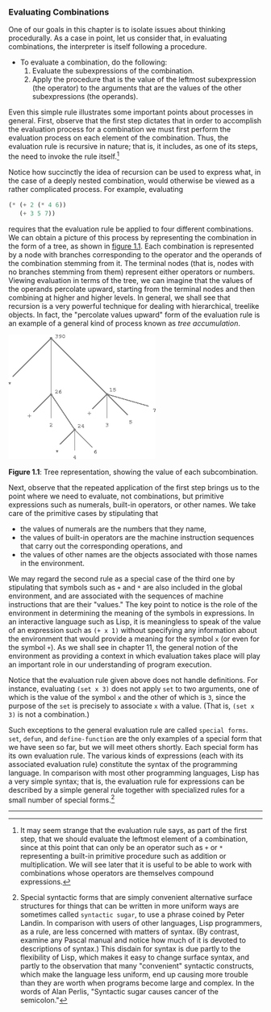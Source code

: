 ### Evaluating Combinations

One of our goals in this chapter is to isolate issues about thinking procedurally. As a case in point, let us consider that, in evaluating combinations, the interpreter is itself following a procedure.

* To evaluate a combination, do the following: 
    1.  Evaluate the subexpressions of the combination.
    1.  Apply the procedure that is the value of the leftmost subexpression (the operator) to the arguments that are the values of the other subexpressions (the operands).
    
Even this simple rule illustrates some important points about processes in general. First, observe that the first step dictates that in order to accomplish the evaluation process for a combination we must first perform the evaluation process on each element of the combination. Thus, the evaluation rule is recursive in nature; that is, it includes, as one of its steps, the need to invoke the rule itself.[^1]

Notice how succinctly the idea of recursion can be used to express what, in the case of a deeply nested combination, would otherwise be viewed as a rather complicated process. For example, evaluating

```lisp
(* (+ 2 (* 4 6))
   (+ 3 5 7))
```

requires that the evaluation rule be applied to four different combinations. We can obtain a picture of this process by representing the combination in the form of a tree, as shown in [figure 1.1](#figure-1). Each combination is represented by a node with branches corresponding to the operator and the operands of the combination stemming from it. The terminal nodes (that is, nodes with no branches stemming from them) represent either operators or numbers. Viewing evaluation in terms of the tree, we can imagine that the values of the operands percolate upward, starting from the terminal nodes and then combining at higher and higher levels. In general, we shall see that recursion is a very powerful technique for dealing with hierarchical, treelike objects. In fact, the "percolate values upward" form of the evaluation rule is an example of a general kind of process known as *tree accumulation*.

<a name="figure-1"></a>
![Tree representation](images/ch1-Z-G-1.png)

**Figure 1.1**:  Tree representation, showing the value of each subcombination.

Next, observe that the repeated application of the first step brings us to the point where we need to evaluate, not combinations, but primitive expressions such as numerals, built-in operators, or other names. We take care of the primitive cases by stipulating that

* the values of numerals are the numbers that they name,
* the values of built-in operators are the machine instruction sequences that carry out the corresponding operations, and
* the values of other names are the objects associated with those names in the environment. 

We may regard the second rule as a special case of the third one by stipulating that symbols such as ``+`` and ``*`` are also included in the global environment, and are associated with the sequences of machine instructions that are their "values." The key point to notice is the role of the environment in determining the meaning of the symbols in expressions. In an interactive language such as Lisp, it is meaningless to speak of the value of an expression such as ``(+ x 1)`` without specifying any information about the environment that would provide a meaning for the symbol ``x`` (or even for the symbol ``+``). As we shall see in chapter 11, the general notion of the environment as providing a context in which evaluation takes place will play an important role in our understanding of program execution.

Notice that the evaluation rule given above does not handle definitions. For instance, evaluating ``(set x 3)`` does not apply ``set`` to two arguments, one of which is the value of the symbol ``x`` and the other of which is ``3``, since the purpose of the ``set`` is precisely to associate ``x`` with a value. (That is, ``(set x 3)`` is not a combination.)

Such exceptions to the general evaluation rule are called ``special forms``. ``set``, ``defun``, and ``define-function`` are the only examples of a special form that we have seen so far, but we will meet others shortly. Each special form has its own evaluation rule. The various kinds of expressions (each with its associated evaluation rule) constitute the syntax of the programming language. In comparison with most other programming languages, Lisp has a very simple syntax; that is, the evaluation rule for expressions can be described by a simple general rule together with specialized rules for a small number of special forms.[^2]

----

[^1]: It may seem strange that the evaluation rule says, as part of the first step, that we should evaluate the leftmost element of a combination, since at this point that can only be an operator such as ``+`` or ``*`` representing a built-in primitive procedure such as addition or multiplication. We will see later that it is useful to be able to work with combinations whose operators are themselves compound expressions. 

[^2]: Special syntactic forms that are simply convenient alternative surface structures for things that can be written in more uniform ways are sometimes called ``syntactic sugar``, to use a phrase coined by Peter Landin. In comparison with users of other languages, Lisp programmers, as a rule, are less concerned with matters of syntax. (By contrast, examine any Pascal manual and notice how much of it is devoted to descriptions of syntax.) This disdain for syntax is due partly to the flexibility of Lisp, which makes it easy to change surface syntax, and partly to the observation that many "convenient" syntactic constructs, which make the language less uniform, end up causing more trouble than they are worth when programs become large and complex. In the words of Alan Perlis, "Syntactic sugar causes cancer of the semicolon."


